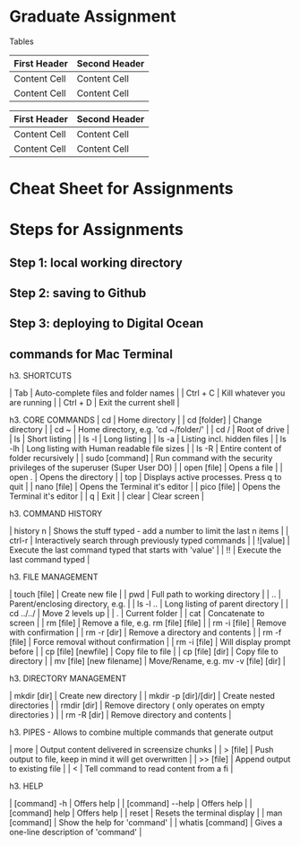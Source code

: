 # Graduate Assignment

Tables
                    
First Header  | Second Header
------------- | -------------
Content Cell  | Content Cell
Content Cell  | Content Cell 

| First Header  | Second Header |
| ------------- | ------------- |
| Content Cell  | Content Cell  |
| Content Cell  | Content Cell  |
# Cheat Sheet for Assignments
# Steps for Assignments
## Step 1: local working directory
## Step 2: saving to Github
## Step 3: deploying to Digital Ocean

## commands for Mac Terminal
h3. SHORTCUTS

| Tab      | Auto-complete files and folder names |
| Ctrl + C | Kill whatever you are running        |
| Ctrl + D | Exit the current shell               |

h3. CORE COMMANDS
| cd       | Home directory |
| cd [folder] | Change directory |
| cd ~ | Home directory, e.g. 'cd ~/folder/' |
| cd / | Root of drive |
| ls | Short listing |
| ls -l | Long listing |
| ls -a | Listing incl. hidden files |
| ls -lh | Long listing with Human readable file sizes |
| ls -R | Entire content of folder recursively |
| sudo [command] | Run command with the security privileges of the superuser (Super User DO) |
| open [file] | Opens a file |
| open . | Opens the directory |
| top | Displays active processes. Press q to quit |
| nano [file] | Opens the Terminal it's editor |
| pico	[file] | Opens the Terminal it's editor |
| q | Exit |
| clear | Clear screen |


h3. COMMAND HISTORY

| history n | Shows the stuff typed - add a number to limit the last n items |
| ctrl-r | Interactively search through previously typed commands |
| ![value] | Execute the last command typed that starts with 'value' |
| !! | Execute the last command typed |


h3. FILE MANAGEMENT

| touch [file] | Create new file |
| pwd | Full path to working directory |
| .. | Parent/enclosing directory, e.g. |
| ls -l .. | Long listing of parent directory |
| cd ../../ | Move 2 levels up |
| . | Current folder |
| cat | Concatenate to screen |
| rm [file] | Remove a file, e.g. rm [file] [file] |
| rm -i [file] | Remove with confirmation |
| rm -r [dir] | Remove a directory and contents |
| rm -f [file] | Force removal without confirmation |
| rm -i [file] | Will display prompt before |
| cp [file] [newfile] | Copy file to file |
| cp [file] [dir] | Copy file to directory |
| mv [file] [new filename] | Move/Rename, e.g. mv -v [file] [dir] |


h3. DIRECTORY MANAGEMENT

| mkdir [dir] | Create new directory |
| mkdir -p [dir]/[dir] | Create nested directories |
| rmdir [dir] | Remove directory ( only operates on empty directories ) |
| rm -R [dir] | Remove directory and contents |
 


h3. PIPES - Allows to combine multiple commands that generate output

| more | Output content delivered in screensize chunks |
| > [file] | Push output to file, keep in mind it will get overwritten |
| >> [file] | Append output to existing file |
| < | Tell command to read content from a fi |


h3. HELP

| [command] -h | Offers help |
| [command] --help | Offers help |
| [command] help | Offers help |
| reset | Resets the terminal display |
| man [command] | Show the help for 'command' |
| whatis [command] | Gives a one-line description of 'command' |
